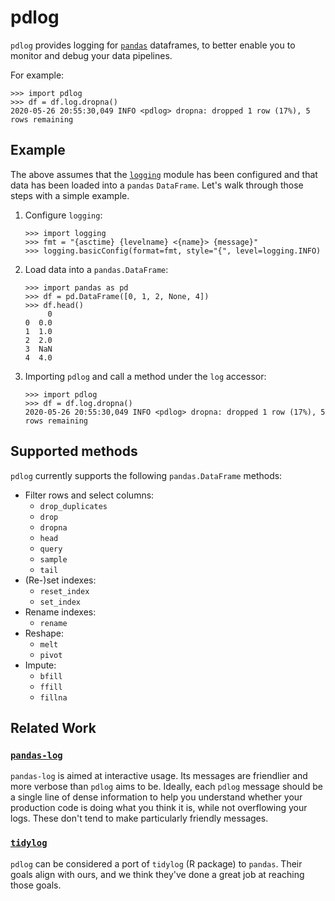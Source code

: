 # pdlog

`pdlog` provides logging for [`pandas`](https://pandas.pydata.org/) dataframes, to better enable you to monitor and debug your data pipelines.

For example:

```pycon
>>> import pdlog
>>> df = df.log.dropna()
2020-05-26 20:55:30,049 INFO <pdlog> dropna: dropped 1 row (17%), 5 rows remaining
```

## Example

The above assumes that the [`logging`](https://docs.python.org/3/library/logging.html) module has been configured and that data has been loaded into a `pandas` `DataFrame`. Let's walk through those steps with a simple example.

1. Configure `logging`:

   ```pycon
   >>> import logging
   >>> fmt = "{asctime} {levelname} <{name}> {message}"
   >>> logging.basicConfig(format=fmt, style="{", level=logging.INFO)
   ```

2. Load data into a `pandas.DataFrame`:

   ```pycon
   >>> import pandas as pd
   >>> df = pd.DataFrame([0, 1, 2, None, 4])
   >>> df.head()
        0
   0  0.0
   1  1.0
   2  2.0
   3  NaN
   4  4.0
   ```

3. Importing `pdlog` and call a method under the `log` accessor:

   ```pycon
   >>> import pdlog
   >>> df = df.log.dropna()
   2020-05-26 20:55:30,049 INFO <pdlog> dropna: dropped 1 row (17%), 5 rows remaining
   ```

## Supported methods

`pdlog` currently supports the following `pandas.DataFrame` methods:

- Filter rows and select columns:
  - `drop_duplicates`
  - `drop`
  - `dropna`
  - `head`
  - `query`
  - `sample`
  - `tail`
- (Re-)set indexes:
  - `reset_index`
  - `set_index`
- Rename indexes:
  - `rename`
- Reshape:
  - `melt`
  - `pivot`
- Impute:
  - `bfill`
  - `ffill`
  - `fillna`

## Related Work

### [`pandas-log`](https://github.com/eyaltrabelsi/pandas-log)

`pandas-log` is aimed at interactive usage. Its messages are friendlier and more verbose than `pdlog` aims to be.
Ideally, each `pdlog` message should be a single line of dense information to help you understand whether your production code is doing what you think it is, while not overflowing your logs.
These don't tend to make particularly friendly messages.

### [`tidylog`](https://github.com/elbersb/tidylog)

`pdlog` can be considered a port of `tidylog` (R package) to `pandas`.
Their goals align with ours, and we think they've done a great job at reaching those goals.

